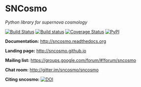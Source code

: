 SNCosmo
=======

_Python library for supernova cosmology_

[![Build Status](https://img.shields.io/travis/sncosmo/sncosmo.svg?style=flat-square&label=linux)](https://travis-ci.org/sncosmo/sncosmo)
[![Build status](https://img.shields.io/appveyor/ci/kbarbary/sncosmo.svg?style=flat-square&label=windows)](https://ci.appveyor.com/project/kbarbary/sncosmo/branch/master)
[![Coverage Status](http://img.shields.io/coveralls/sncosmo/sncosmo.svg?style=flat-square)](https://coveralls.io/r/sncosmo/sncosmo?branch=master)
[![PyPI](https://img.shields.io/pypi/v/sncosmo.svg?style=flat-square)](https://pypi.python.org/pypi/sncosmo)

**Documentation:** http://sncosmo.readthedocs.org

**Landing page:** http://sncosmo.github.io

**Mailing list:** https://groups.google.com/forum/#!forum/sncosmo

**Chat room:** http://gitter.im/sncosmo/sncosmo

**Citing sncosmo:** [![DOI](http://img.shields.io/badge/DOI-10.5281%2Fzenodo.11938-blue.svg?style=flat-square)](http://dx.doi.org/10.5281/zenodo.11938)
